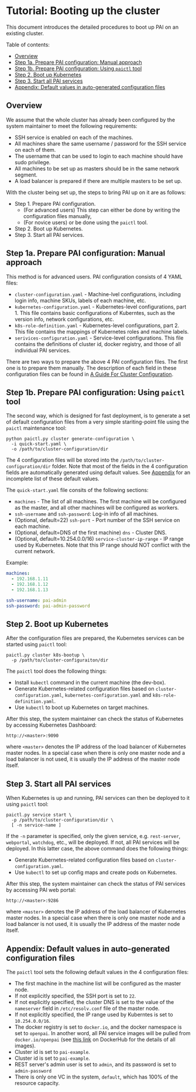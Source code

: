 # Tutorial: Booting up the cluster

This document introduces the detailed procedures to boot up PAI on an existing cluster.

Table of contents:
<!-- TOC depthFrom:2 depthTo:3 -->

- [Overview <a name="overview"></a>](#overview-a-nameoverviewa)
- [Step 1a. Prepare PAI configuration: Manual approach <a name="step-1a"></a>](#step-1a-prepare-pai-configuration-manual-approach-a-namestep-1aa)
- [Step 1b. Prepare PAI configuration: Using `paictl` tool <a name="step-1b"></a>](#step-1b-prepare-pai-configuration-using-paictl-tool-a-namestep-1ba)
- [Step 2. Boot up Kubernetes <a name="step-2"></a>](#step-2-boot-up-kubernetes-a-namestep-2a)
- [Step 3. Start all PAI services <a name="step-3"></a>](#step-3-start-all-pai-services-a-namestep-3a)
- [Appendix: Default values in auto-generated configuration files <a name="appendix"></a>](#appendix-default-values-in-auto-generated-configuration-files-a-nameappendixa)

<!-- /TOC -->

## Overview <a name="overview"></a>

We assume that the whole cluster has already been configured by the system maintainer to meet the following requirements:

- SSH service is enabled on each of the machines.
- All machines share the same username / password for the SSH service on each of them.
- The username that can be used to login to each machine should have sudo privilege.
- All machines to be set up as masters should be in the same network segment.
- A load balancer is prepared if there are multiple masters to be set up.

With the cluster being set up, the steps to bring PAI up on it are as follows:

- Step 1. Prepare PAI configuration.
    - (For advanced users) This step can either be done by writing the configuration files manually,
    - (For novice users) or be done using the `paictl` tool.
- Step 2. Boot up Kubernetes.
- Step 3. Start all PAI services.

## Step 1a. Prepare PAI configuration: Manual approach <a name="step-1a"></a>

This method is for advanced users. PAI configuration consists of 4 YAML files:

- `cluster-configuration.yaml` - Machine-lvel configurations, including login info, machine SKUs, labels of each machine, etc.
- `kubernetes-configuration.yaml` - Kubernetes-level configurations, part 1. This file contains basic configurations of Kuberntes, such as the version info, network configurations, etc.
- `k8s-role-definition.yaml` - Kubernetes-level configurations, part 2. This file contains the mappings of Kubernetes roles and machine labels.
- `serivices-configuration.yaml` - Service-level configurations. This file contains the definitions of cluster id, docker registry, and those of all individual PAI services.

There are two ways to prepare the above 4 PAI configuration files. The first one is to prepare them manually. The description of each field in these configuration files can be found in [A Guide For Cluster Configuration](how-to-write-pai-configuration.md).

## Step 1b. Prepare PAI configuration: Using `paictl` tool <a name="step-1b"></a>

The second way, which is designed for fast deployment, is to generate a set of default configuration files from a very simple stariting-point file using the `paictl` maintenance tool:

```
python paictl.py cluster generate-configuration \
  -i quick-start.yaml \
  -o /path/to/cluster-configuration/dir
```

The 4 configuration files will be stored into the `/path/to/cluster-configuration/dir` folder. Note that most of the fields in the 4 configuration fields are automatically generated using default values. See [Appendix](#appendix) for an incomplete list of these default values.

The `quick-start.yaml` file consits of the following sections:

- `machines` - The list of all machines. The first machine will be configured as the master, and all other machines will be configured as workers.
- `ssh-username` and `ssh-password`: Log-in info of all machines.
- (Optional, default=22) `ssh-port` - Port number of the SSH service on each machine.
- (Optional, default=DNS of the first machine) `dns` - Cluster DNS.
- (Optional, default=10.254.0.0/16) `service-cluster-ip-range` - IP range used by Kubernetes. Note that this IP range should NOT conflict with the current network.

Example:

```yaml
machines:
  - 192.168.1.11
  - 192.168.1.12
  - 192.168.1.13

ssh-username: pai-admin
ssh-password: pai-admin-password
```

## Step 2. Boot up Kubernetes <a name="step-2"></a>

After the configuration files are prepared, the Kubernetes services can be started using `paictl` tool:

```
paictl.py cluster k8s-bootup \
  -p /path/to/cluster-configuraiton/dir
```

The `paictl` tool does the following things:

- Install `kubectl` command in the current machine (the dev-box).
- Generate Kubernetes-related configuration files based on `cluster-configuration.yaml`, `kubernetes-configuration.yaml` and `k8s-role-definition.yaml`.
- Use `kubectl` to boot up Kubernetes on target machines.

After this step, the system maintainer can check the status of Kubernetes by accessing Kubernetes Dashboard:
```
http://<master>:9090
```
where `<master>` denotes the IP address of the load balancer of Kubernetes master nodes. In a special case when there is only one master node and a load balancer is not used, it is usually the IP address of the master node itself.

## Step 3. Start all PAI services <a name="step-3"></a>

When Kubernetes is up and running, PAI services can then be deployed to it using `paictl` tool:

```
paictl.py service start \
  -p /path/to/cluster-configuration/dir \
  [ -n service-name ]
```

If the `-n` parameter is specified, only the given service, e.g. `rest-server`, `webportal`, `watchdog`, etc., will be deployed. If not, all PAI services will be deployed. In this latter case, the above command does the following things:

- Generate Kubernetes-related configuration files based on `cluster-configuration.yaml`.
- Use `kubectl` to set up config maps and create pods on Kubernetes.

After this step, the system maintainer can check the status of PAI services by accessing PAI web portal:
```
http://<master>:9286
```
where `<master>` denotes the IP address of the load balancer of Kubernetes master nodes. In a special case when there is only one master node and a load balancer is not used, it is usually the IP address of the master node itself.

## Appendix: Default values in auto-generated configuration files <a name="appendix"></a>

The `paictl` tool sets the following default values in the 4 configuration files:

- The first machine in the machine list will be configured as the master node.
- If not explicitly specified, the SSH port is set to `22`.
- If not explicitly specified, the cluster DNS is set to the value of the `nameserver` field in `/etc/resolv.conf` file of the master node.
- If not explicitly specified, the IP range used by Kuberntes is set to `10.254.0.0/16`.
- The docker registry is set to `docker.io`, and the docker namespace is set to `openpai`. In another word, all PAI service images will be pulled from `docker.io/openpai` (see [this link](https://hub.docker.com/r/openpai/) on DockerHub for the details of all images).
- Cluster id is set to `pai-example`.
- Cluster id is set to `pai-example`.
- REST server's admin user is set to `admin`, and its password is set to `admin-password`
- There is only one VC in the system, `default`, which has 100% of the resource capacity.
